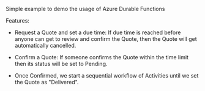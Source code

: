 ﻿Simple example to demo the usage of Azure Durable Functions 

Features:

- Request a Quote and set a due time:
  If due time is reached before anyone can get to review and confirm the Quote, then the Quote will get automatically cancelled.
  
- Confirm a Quote:
  If someone confirms the Quote within the time limit then its status will be set to Pending.

- Once Confirmed, we start a sequential workflow of Activities until we set the Quote as "Delivered".
